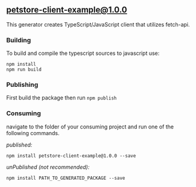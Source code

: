 ## petstore-client-example@1.0.0

This generator creates TypeScript/JavaScript client that utilizes fetch-api.

### Building

To build and compile the typescript sources to javascript use:

```
npm install
npm run build
```

### Publishing

First build the package then run `npm publish`

### Consuming

navigate to the folder of your consuming project and run one of the following commands.

_published:_

```
npm install petstore-client-example@1.0.0 --save
```

_unPublished (not recommended):_

```
npm install PATH_TO_GENERATED_PACKAGE --save
```
